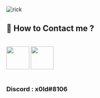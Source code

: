  
 ![rick](https://64.media.tumblr.com/51015ec638a516f7f7d353ca198a5091/tumblr_pdbo9wBAe11xd0gvgo1_1280.gif)
 
 

## 📝 How to Contact me ? 

</h1> <br>  <a href="https://twitter.com/x0ld7"><img src="https://image.flaticon.com/icons/png/512/23/23931.png" width="60"></a> <a href="https://www.hackthebox.eu/profile/491690"><img src="https://forum.hackthebox.eu/uploads/RJZMUY81IQLQ.png" width="60"></a> <h1>

### Discord : x0ld#8106


<!---
x0ld/x0ld is a ✨ special ✨ repository because its `README.md` (this file) appears on your GitHub profile.
You can click the Preview link to take a look at your changes.
--->
